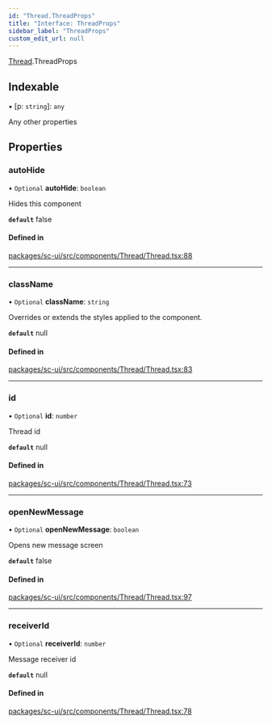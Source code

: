 ```yaml
---
id: "Thread.ThreadProps"
title: "Interface: ThreadProps"
sidebar_label: "ThreadProps"
custom_edit_url: null
---
```


[Thread](../modules/Thread).ThreadProps

## Indexable

▪ [p: `string`]: `any`

Any other properties

## Properties

### autoHide

• `Optional` **autoHide**: `boolean`

Hides this component

**`default`** false

#### Defined in

[packages/sc-ui/src/components/Thread/Thread.tsx:88](https://github.com/selfcommunity/community-ui/blob/80e4c04/packages/sc-ui/src/components/Thread/Thread.tsx#L88)

___

### className

• `Optional` **className**: `string`

Overrides or extends the styles applied to the component.

**`default`** null

#### Defined in

[packages/sc-ui/src/components/Thread/Thread.tsx:83](https://github.com/selfcommunity/community-ui/blob/80e4c04/packages/sc-ui/src/components/Thread/Thread.tsx#L83)

___

### id

• `Optional` **id**: `number`

Thread id

**`default`** null

#### Defined in

[packages/sc-ui/src/components/Thread/Thread.tsx:73](https://github.com/selfcommunity/community-ui/blob/80e4c04/packages/sc-ui/src/components/Thread/Thread.tsx#L73)

___

### openNewMessage

• `Optional` **openNewMessage**: `boolean`

Opens new message screen

**`default`** false

#### Defined in

[packages/sc-ui/src/components/Thread/Thread.tsx:97](https://github.com/selfcommunity/community-ui/blob/80e4c04/packages/sc-ui/src/components/Thread/Thread.tsx#L97)

___

### receiverId

• `Optional` **receiverId**: `number`

Message receiver id

**`default`** null

#### Defined in

[packages/sc-ui/src/components/Thread/Thread.tsx:78](https://github.com/selfcommunity/community-ui/blob/80e4c04/packages/sc-ui/src/components/Thread/Thread.tsx#L78)
